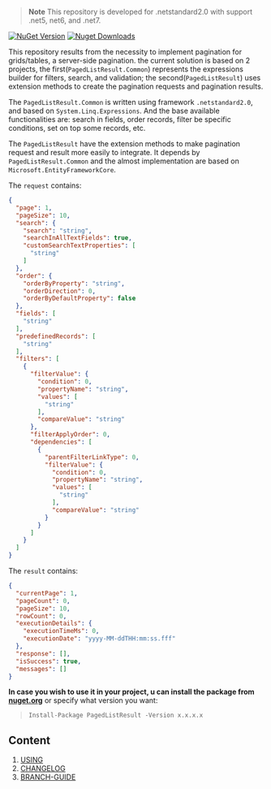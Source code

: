 > **Note** This repository is developed for .netstandard2.0 with support .net5, net6, and .net7.

[![NuGet Version](https://img.shields.io/nuget/v/PagedListResult.svg?style=flat&logo=nuget)](https://www.nuget.org/packages/PagedListResult/)
[![Nuget Downloads](https://img.shields.io/nuget/dt/PagedListResult.svg?style=flat&logo=nuget)](https://www.nuget.org/packages/PagedListResult)

This repository results from the necessity to implement pagination for grids/tables, a server-side pagination. the current solution is based on 2 projects, the first(`PagedListResult.Common`) represents the expressions builder for filters, search, and validation; the second(`PagedListResult`) uses extension methods to create the pagination requests and pagination results.

The `PagedListResult.Common` is written using framework `.netstandard2.0`, and based on `System.Linq.Expressions`. And the base available functionalities are:
search in fields, order records, filter be specific conditions, set on top some records, etc.

The `PagedListResult` have the extension methods to make pagination request and result more easily to integrate. It depends by `PagedListResult.Common` and the almost implementation are based on `Microsoft.EntityFrameworkCore`.

The `request` contains:
```json
{
  "page": 1,
  "pageSize": 10,
  "search": {
    "search": "string",
    "searchInAllTextFields": true,
    "customSearchTextProperties": [
      "string"
    ]
  },
  "order": {
    "orderByProperty": "string",
    "orderDirection": 0,
    "orderByDefaultProperty": false
  },
  "fields": [
    "string"
  ],
  "predefinedRecords": [
    "string"
  ],
  "filters": [
    {
      "filterValue": {
        "condition": 0,
        "propertyName": "string",
        "values": [
          "string"
        ],
        "compareValue": "string"
      },
      "filterApplyOrder": 0,
      "dependencies": [
        {
          "parentFilterLinkType": 0,
          "filterValue": {
            "condition": 0,
            "propertyName": "string",
            "values": [
              "string"
            ],
            "compareValue": "string"
          }
        }
      ]
    }
  ]
}
```


The `result` contains:
```json
{
  "currentPage": 1,
  "pageCount": 0,
  "pageSize": 10,
  "rowCount": 0,
  "executionDetails": {
    "executionTimeMs": 0,
    "executionDate": "yyyy-MM-ddTHH:mm:ss.fff"
  },
  "response": [],
  "isSuccess": true,
  "messages": []
}
```



**In case you wish to use it in your project, u can install the package from <a href="https://www.nuget.org/packages/PagedListResult" target="_blank">nuget.org</a>** or specify what version you want:


> `Install-Package PagedListResult -Version x.x.x.x`

## Content
1. [USING](docs/usage.md)
1. [CHANGELOG](docs/CHANGELOG.md)
1. [BRANCH-GUIDE](docs/branch-guide.md)